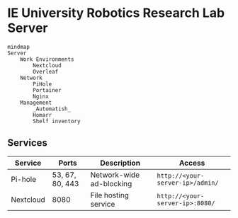 # IE University Robotics Research Lab Server

```mermaid
mindmap
Server
	Work Environments
	    Nextcloud
	    Overleaf
	Network
		PiHole
		Portainer
		Nginx
	Management
		_Automatish_
		Homarr
		Shelf inventory
```



## Services

| Service   | Ports           | Description              | Access                           |
|-----------|-----------------|--------------------------|----------------------------------|
| Pi-hole   | 53, 67, 80, 443 | Network-wide ad-blocking | `http://<your-server-ip>/admin/` |
| Nextcloud | 8080            | File hosting service     | `http://<your-server-ip>:8080/`  |
